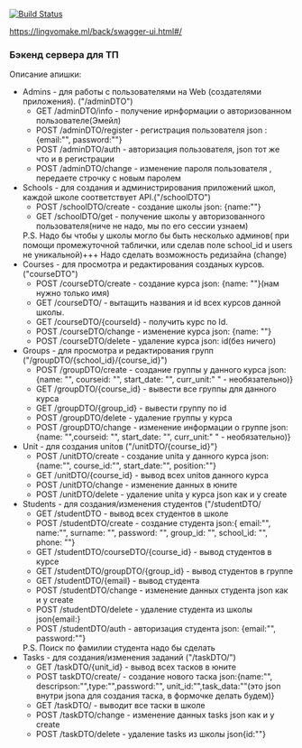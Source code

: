 [![Build Status](https://travis-ci.org/supreme2302/TPBack.svg?branch=master)](https://travis-ci.org/supreme2302/TPBack)

https://lingvomake.ml/back/swagger-ui.html#/

<h3>Бэкенд сервера для ТП</h3>

Описание апишки:
<ul>
    <li> Admins - для работы с пользователями на Web (создателями приложения). ("/adminDTO")
    <ul>
        <li>GET /adminDTO/info - получение ирнформации о авторизованном пользователе(Эмейл)
        <li>POST /adminDTO/register - регистрация пользователя json : {email:"", password:""}
        <li>POST /adminDTO/auth - авторизация пользователя, json тот же что и в регистрации
        <li>POST /adminDTO/change -  изменение пароля пользователя , передаете строчку с новым паролем
    </ul>
    <li> Schools - для создания и администрирования приложений школ, каждой школе соответствует API.("/schoolDTO")
    <ul>
        <li>POST /schoolDTO/create - создание школы json: {name:""}
        <li>GET /schoolDTO/get - получение школы у авторизованного пользователя(ниче не надо, мы по его сессии узнаем) 
    </ul>
    P.S. Надо бы чтобы у школы могло бы быть несколько админов( при помощи промежуточной таблички, или сделав поле school_id и users не уникальной)+++ Надо сделать возможность редизайна (change)
    <li> Courses - для просмотра и редактирования созданых курсов.("courseDTO")
    <ul>
        <li>POST /courseDTO/create - создание курса json: {name: ""}(нам нужно только имя)
        <li>GET /courseDTO/ - вытащить названия и id всех курсов данной школы.
        <li>GET /courseDTO/{courseId} - получить курс по Id.
        <li>POST /courseDTO/change - изменение курса json: {name: ""}
        <li>POST /courseDTO/delete - удаление курса json: id(без ничего)
    </ul>   
    <li> Groups - для просмотра и редактирования групп ("/groupDTO/{school_id}/{course_id}")  
    <ul>
        <li>POST /groupDTO/create - создание группы у данного курса json: {name: "", courseid: "", start_date: "", curr_unit:" " - необязательно)} 
        <li>GET /groupDTO/{course_id} - вывести все группы для данного курса
        <li>GET /groupDTO/{group_id} - вывести группу по id
        <li>POST /groupDTO/delete - удаление группы у курса
        <li>POST /groupDTO/change - изменение информации о группе json: {name: "",courseid: "", start_date: "", curr_unit:" " - необязательно)}
    </ul>
    <li> Unit - для создания unitов ("/unitDTO/{course_id}"}
    <ul>
        <li>POST /unitDTO/create - создание unita у данного курса json:{name:"", course_id:"", start_date:"", position:""}
        <li>GET /unitDTO/{course_id} - вывод всех unitов данного курса                      
        <li>POST /unitDTO/change - изменение данных в юните
        <li>POST /unitDTO/delete - удаление unita у курса json как и у create
    </ul>
    <li> Students - для создания/изменения студентов ("/studentDTO/
    <ul>
        <li>GET /studentDTO - вывод всех студентов в школе
        <li>POST /studentDTO/create - создание студента json:{ email:"", name:"", surname: "", password: "", group_id: "", school_id: "", phone: ""}
        <li>GET /studentDTO/courseDTO/{course_id} - вывод студентов в курсе
        <li>GET /studentDTO/groupDTO/{group_id} - вывод студентов в группе
        <li>GET /studentDTO/{email} - вывод студента
        <li>POST /studentDTO/change - изменение данных студента json как и у create
        <li>POST /studentDTO/delete - удаление студента из школы  json{email:} 
        <li>POST /studentDTO/auth - авторизация студента json: {email:"", password:""}
    </ul>
    P.S. Поиск по фамилии студента надо бы сделать
    <li> Tasks - для создания/изменения заданий ("/taskDTO/")
    <ul>
        <li>GET /taskDTO/{unit_id} - вывод всех тасков в юните
        <li>POST taskDTO/create/ - создание нового таска json:{name:"", descripson:"",type:"",password:"", unit_id:"",task_data:""(это json внутри jsonа для создания таска, в формочке делать будем)}
        <li>GET /taskDTO/ - выводит все таски в школе
        <li>POST /taskDTO/change - изменение данных tasks json как и у create
        <li>POST /taskDTO/delete - удаление tasks из школы  json{id:""} 
    </ul>
</ul>
